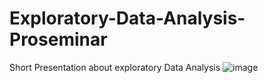 # Exploratory-Data-Analysis-Proseminar

Short Presentation about exploratory Data Analysis
![image](https://user-images.githubusercontent.com/70972199/165168567-da51e864-4776-4573-b4d7-1d3c74bc54ae.png)

